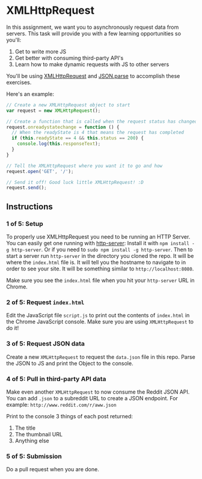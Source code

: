 # XMLHttpRequest

In this assignment, we want you to asynchronously request data from servers.
This task will provide you with a few learning opportunities so you'll:

1. Get to write more JS
1. Get better with consuming third-party API's
1. Learn how to make dynamic requests with JS to other servers

You'll be using [XMLHttpRequest](https://developer.mozilla.org/en-US/docs/Web/API/XMLHttpRequest#XMLHttpRequest%28%29) and [JSON.parse](https://developer.mozilla.org/en-US/docs/Web/JavaScript/Reference/Global_Objects/JSON/parse) to accomplish these exercises.

Here's an example:
```js
// Create a new XMLHttpRequest object to start
var request = new XMLHttpRequest();

// Create a function that is called when the request status has changed
request.onreadystatechange = function () {
  // When the readyState is 4 that means the request has completed
  if (this.readyState == 4 && this.status == 200) {
    console.log(this.responseText);
  }
}

// Tell the XMLHttpRequest where you want it to go and how
request.open('GET', '/');

// Send it off! Good luck little XMLHttpRequest! :D
request.send();
```

## Instructions

### 1 of 5: Setup

To properly use XMLHttpRequest you need to be running an HTTP Server.
You can easily get one running with [http-server](https://www.npmjs.com/package/http-server):
Install it with `npm install -g http-server`. Or if you need to `sudo npm install -g http-server`.
Then to start a server run `http-server` in the directory you cloned the repo. It will be where the `index.html` file is.
It will tell you the hostname to navigate to in order to see your site.
It will be something similar to `http://localhost:8080`.

Make sure you see the `index.html` file when you hit your `http-server` URL in Chrome.

### 2 of 5: Request `index.html`

Edit the JavaScript file `script.js` to print out the contents of `index.html` in the Chrome JavaScript console.
Make sure you are using `XMLHttpRequest` to do it!

### 3 of 5: Request JSON data

Create a new `XMLHttpRequest` to request the `data.json` file in this repo. Parse the JSON to JS and print the Object to the console.

### 4 of 5: Pull in third-party API data

Make even another `XMLHttpRequest` to now consume the Reddit JSON API.
You can add `.json` to a subreddit URL to create a JSON endpoint.
For example: `http://www.reddit.com/r/aww.json`

Print to the console 3 things of each post returned:

1. The title
1. The thumbnail URL
1. Anything else

### 5 of 5: Submission

Do a pull request when you are done.
